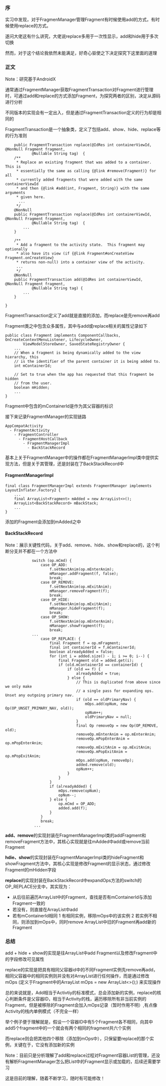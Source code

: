 ### 序
实习中发现，对于FragmenManager管理Fragment有时候使用add的方式，有时候使用replace的方式。  

遂问大佬这有什么讲究，大佬说replace多用于一次性显示，add和hide用于多次切换  

然而，对于这个结论我依然未能满足，好奇心驱使之下决定探究下这里面的道理  

### 正文

Note：研究基于AndroidX  

通常通过FragmentManager获取FragmentTransaction对Fragment进行管理时，可通过add和replace的方式添加Fragment，为探究两者的区别，决定从源码进行分析  

不同版本的实现会有一定出入，但是通过FragmentTransaction定义的行为却是相同的  

FragmentTransaction是一个抽象类，定义了包括add、show、hide、replace等的行为准则
```
    public FragmentTransaction replace(@IdRes int containerViewId, @NonNull Fragment fragment,
            @Nullable String tag)  {
    /**
     * Replace an existing fragment that was added to a container.  This is
     * essentially the same as calling {@link #remove(Fragment)} for all
     * currently added fragments that were added with the same containerViewId
     * and then {@link #add(int, Fragment, String)} with the same arguments
     * given here.
      ...
     */
    @NonNull
    public FragmentTransaction replace(@IdRes int containerViewId, @NonNull Fragment fragment,
            @Nullable String tag)  {
        ...
    }

    /**
     * Add a fragment to the activity state.  This fragment may optionally
     * also have its view (if {@link Fragment#onCreateView Fragment.onCreateView}
     * returns non-null) into a container view of the activity.
     ...
     */
    @NonNull
    public FragmentTransaction add(@IdRes int containerViewId, @NonNull Fragment fragment,
            @Nullable String tag) {
        ...
    }

}
```
FragmentTransaction定义了add就是直接的添加，而replace是先remove再add  

Fragment类之中包含众多属性，其中与add或replace相关的属性记录如下
```
public class Fragment implements ComponentCallbacks, OnCreateContextMenuListener, LifecycleOwner,
        ViewModelStoreOwner, SavedStateRegistryOwner {
    ...
    // When a fragment is being dynamically added to the view hierarchy, this
    // is the identifier of the parent container it is being added to.
    int mContainerId;

    // Set to true when the app has requested that this fragment be hidden
    // from the user.
    boolean mHidden;
    ...
}
```
Fragment中包含的mContainerId是作为其父容器的标识

接下来记录FragmentManager的实现链路
```
AppCompatActivity 
  - FragmentActivity
    - FragmentController
      - FragmentHostCallback
        - FragmentManagerImpl
          - BackStackRecord
```
基本上关于FragmentManager中的操作都在FragmentManagerImpl类中提供实现方法，但是关于其管理，还是封装在了BackStackRecord中  

#### FragmentManagerImpl
```
final class FragmentManagerImpl extends FragmentManager implements LayoutInflater.Factory2 {
    ...
    final ArrayList<Fragment> mAdded = new ArrayList<>();
    ArrayList<BackStackRecord> mBackStack;
    ...
}
```
添加的Fragment会添加到mAdded之中

#### BackStackRecord
Note：展示关键性代码，关于add、remove、hide、show和replace的，这个判断分支并不都在一个方法中
```
            switch (op.mCmd) {
                case OP_ADD:
                    f.setNextAnim(op.mEnterAnim);
                    mManager.addFragment(f, false);
                    break;
                case OP_REMOVE:
                    f.setNextAnim(op.mExitAnim);
                    mManager.removeFragment(f);
                    break;
                case OP_HIDE:
                    f.setNextAnim(op.mExitAnim);
                    mManager.hideFragment(f);
                    break;
                case OP_SHOW:
                    f.setNextAnim(op.mEnterAnim);
                    mManager.showFragment(f);
                    break;
            ...
                case OP_REPLACE: {
                    final Fragment f = op.mFragment;
                    final int containerId = f.mContainerId;
                    boolean alreadyAdded = false;
                    for (int i = added.size() - 1; i >= 0; i--) {
                        final Fragment old = added.get(i);
                        if (old.mContainerId == containerId) {
                            if (old == f) {
                                alreadyAdded = true;
                            } else {
                                // This is duplicated from above since we only make
                                // a single pass for expanding ops. Unset any outgoing primary nav.
                                if (old == oldPrimaryNav) {
                                    mOps.add(opNum, new Op(OP_UNSET_PRIMARY_NAV, old));
                                    opNum++;
                                    oldPrimaryNav = null;
                                }
                                final Op removeOp = new Op(OP_REMOVE, old);
                                removeOp.mEnterAnim = op.mEnterAnim;
                                removeOp.mPopEnterAnim = op.mPopEnterAnim;
                                removeOp.mExitAnim = op.mExitAnim;
                                removeOp.mPopExitAnim = op.mPopExitAnim;
                                mOps.add(opNum, removeOp);
                                added.remove(old);
                                opNum++;
                            }
                        }
                    }
                    if (alreadyAdded) {
                        mOps.remove(opNum);
                        opNum--;
                    } else {
                        op.mCmd = OP_ADD;
                        added.add(f);
                    }
                }
                break;
             ...
```

**add、remove**的实现封装在FragmentManagerImpl类的addFragment和removeFragment方法中，其核心实现就是往mAdded中add或remove当前Fragment  

**hdie、show**的实现封装在FragmentManagerImpl类的hideFragment和showFragment方法中，其核心实现是修改Fragment的显示状态，通过修改Fragment的mHidden字段

**replace**的实现封装在BackStackRecord中expandOps方法的switch的OP_REPLACE分支中，其实现为：
* 从后往前遍历ArrayList<Fragment>中的Fragment，查找是否有mContainerId与添加Fragment一致的
* 若没有，则直接在ArrayList<Fragment>中add
* 若有mContainerId相同
1 有相同实例，移除mOps中的该实例
2 若实例不相同，则添加到mOps中，同时remove ArrayList<Fragment>中旧的Fragment再add新的Fragment  

### 总结
add + hide + show的实现是往ArrayList<Fragment>中add Fragment以及修改Fragment中的字段修改可见属性  

replace的实现是把具有相同父容器id中的不同Fragment实例先remove再add，相同父容器中的相同实例则并没有对ArrayList<Fragment>进行任何操作，而是通过修改mOps (定义于Fragment中的ArrayList<Op> mOps = new ArrayList<>();) 来实现操作

总的来说就是，Add相当于Activtiy的标准模式，总会添加新的实例，replace的核心判断条件是父容器ID，相当于Activity的栈，遍历移除所有非当前实例的Fragment，但是被移除的Fragment会加入mOps记录（暂时作用不明）,有点像Activity的栈内单例模式（不完全一样）

举个例子便于理解就是，假设一个容器ID中有5个Fragment各不相同，向其中add5个fragment中的一个就会有两个相同的fragment共六个实例  

而replace则会把其他四个移除（添加到mOps中），只保留要replace的那个实例，关键在于，它没有添加新的实例

Note：目前只是分析理解了add和replace过程对Fragment容器List的管理，还没有解析FragmentManager怎么把List中的Fragment显示或加载的，后续还需要学习  

这是目前的理解，随着不断学习，随时有可能修改！
